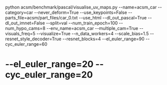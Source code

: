 python acsm/benchmark/pascal/visualise_uv_maps.py --name=acsm_car --category=car --never_deform=True --use_keypoints=False --parts_file=acsm/part_files/car_0.txt --use_html --dl_out_pascal=True --dl_out_imnet=False --split=val --num_train_epoch=100 --num_hypo_cams=8 --env_name=acsm_car --multiple_cam=True  --visuals_freq=5 --visualize=True --n_data_workers=4 --scale_bias=1.5  --resnet_style_decoder=True --resnet_blocks=4 --el_euler_range=90 --cyc_euler_range=60

# --el_euler_range=20 --cyc_euler_range=20